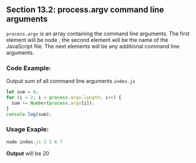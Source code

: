 ## Section 13.2: process.argv command line arguments

`process.argv` is an array containing the command line arguments. The first element will be node , the 
second element will be the name of the JavaScript file. The next elements will be any additional command 
line arguments.

### Code Example:
Output sum of all command line arguments `index.js`
```js
let sum = 0;
for (i = 2; i < process.argv.length; i++) {
  sum += Number(process.argv[i]);
}
console.log(sum);
```

### Usage Exaple:
```js
node index.js 2 5 6 7
```
**Output** will be 20